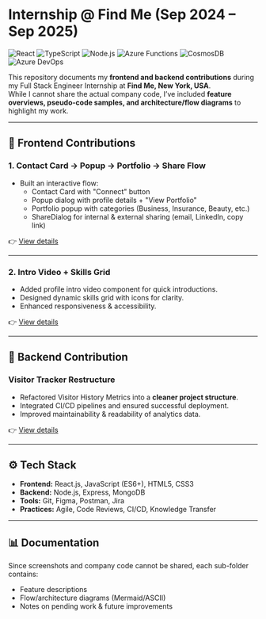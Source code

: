 # Internship @ Find Me (Sep 2024 – Sep 2025)

   ![React](https://img.shields.io/badge/Frontend-React-blue)
   ![TypeScript](https://img.shields.io/badge/Language-TypeScript-3178C6)
   ![Node.js](https://img.shields.io/badge/Backend-Node.js-green)
   ![Azure Functions](https://img.shields.io/badge/Serverless-Azure%20Functions-blue)
   ![CosmosDB](https://img.shields.io/badge/Database-CosmosDB-lightgrey)
   ![Azure DevOps](https://img.shields.io/badge/CI%2FCD-Azure%20DevOps-purple)


This repository documents my **frontend and backend contributions** during my Full Stack Engineer Internship at **Find Me, New York, USA**.  
While I cannot share the actual company code, I’ve included **feature overviews, pseudo-code samples, and architecture/flow diagrams** to highlight my work.

---

## 🔹 Frontend Contributions

### 1. Contact Card → Popup → Portfolio → Share Flow
- Built an interactive flow:  
  - Contact Card with "Connect" button  
  - Popup dialog with profile details + "View Portfolio"  
  - Portfolio popup with categories (Business, Insurance, Beauty, etc.)  
  - ShareDialog for internal & external sharing (email, LinkedIn, copy link)  

👉 [View details](frontend-contact-popup-portfolio/README.md)

---

### 2. Intro Video + Skills Grid
- Added profile intro video component for quick introductions.  
- Designed dynamic skills grid with icons for clarity.  
- Enhanced responsiveness & accessibility.  

👉 [View details](frontend-intro-video-skills/README.md)

---

## 🔹 Backend Contribution

### Visitor Tracker Restructure
- Refactored Visitor History Metrics into a **cleaner project structure**.  
- Integrated CI/CD pipelines and ensured successful deployment.  
- Improved maintainability & readability of analytics data.  

👉 [View details](backend-visitor-tracker/README.md)

---

## ⚙️ Tech Stack
- **Frontend:** React.js, JavaScript (ES6+), HTML5, CSS3  
- **Backend:** Node.js, Express, MongoDB  
- **Tools:** Git, Figma, Postman, Jira  
- **Practices:** Agile, Code Reviews, CI/CD, Knowledge Transfer  

---

## 📊 Documentation
Since screenshots and company code cannot be shared, each sub-folder contains:
- Feature descriptions  
- Flow/architecture diagrams (Mermaid/ASCII)  
- Notes on pending work & future improvements

